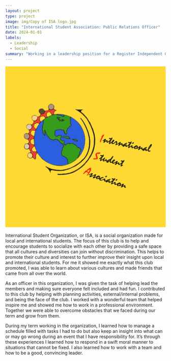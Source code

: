 ```yaml
---
layout: project
type: project
image: img/Copy of ISA logo.jpg
title: "International Student Association: Public Relations Officer"
date: 2024-01-01
labels:
  - Leadership
  - Social
summary: "Working in a leadership position for a Register Independent Organization (RIO)."
---
```

<img class="img-fluid" src="../img/Copy of ISA logo.jpg">

International Student Organization, or ISA, is a social organization made for local and international students. The focus of this club is to help and encourage students to socialize with each other by providing a safe space that all cultures and diversities can join without discrimination. This helps to promote their culture and interest to further improve their insight upon local and international students. For me it showed me exactly what this club promoted, I was able to learn about various cultures and made friends that came from all over the world.

As an officer in this organization, I was given the task of helping lead the members and making sure everyone felt included and had fun. I contributed to this club by helping with planning activities, external/internal problems, and being the face of the club. I worked with a wonderful team that helped inspire me and showed me how to work in a professional environment. Together we were able to overcome obstacles that we faced during our term and grow from them. 

During my term working in the organization, I learned how to manage a schedule filled with tasks I had to do but also keep an insight into what can or may go wrong during an event that I have responsibility for. It’s through these experiences I learned how to respond in a swift moral manner to situations that cannot be fixed. I also learned how to work with a team and how to be a good, convincing leader. 

